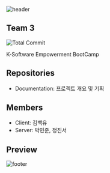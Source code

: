 ![header](https://capsule-render.vercel.app/api?type=waving&color=gradient&animation=fadeIn&height=230&text=K-Software%20Empowerment%20BootCampTeam%203&desc=Team%203&fontSize=60&fontAlign=50&fontAlignY=33&descSize=20&descAlign=50&descAlignY=55)

## Team 3

![Total Commit](https://img.shields.io/badge/Total%20Commits-1128+-green)

K-Software Empowerment BootCamp

## Repositories
- Documentation: 프로젝트 개요 및 기획

## Members

- Client: 김백유  
- Server: 박민준, 정진서 

## Preview

![footer](https://capsule-render.vercel.app/api?type=waving&&color=gradient&section=footer)
